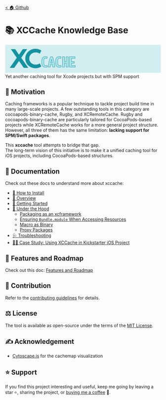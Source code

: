 [< 🏠 Github](https://github.com/trinhngocthuyen/xccache)

# 📚 XCCache Knowledge Base
![xccache](res/xccache.png)
Yet another caching tool for Xcode projects but with SPM support

## 🎯 Motivation
Caching frameworks is a popular technique to tackle project build time in many large-scale projects. A few outstanding tools in this category are cocoapods-binary-cache, Rugby, and XCRemoteCache. Rugby and cocoapods-binary-cache are particularly tailored for CocoaPods-based projects while XCRemoteCache works for a more general project structure. However, all three of them has the same limitation: **lacking support for SPM/Swift packages**.

This **xccache** tool attempts to bridge that gap.\
The long-term vision of this initiative is to make it a unified caching tool for iOS projects, including CocoaPods-based structures.

## 📑 Documentation

Check out these docs to understand more about xccache:

- [🔧 How to Install](how-to-install.md)
- [📝 Overview](overview.md)
- [🚀 Getting Started](getting-started.md)
- [📖 Under the Hood](under-the-hood)
  - [Packaging as an xcframework](under-the-hood/packaging-as-xcframework.md)
  - [Ensuring `Bundle.module` When Accessing Resources](under-the-hood/ensuring-bundle-module.md)
  - [Macro as Binary](under-the-hood/macro-as-binary.md)
  - [Proxy Packages](under-the-hood/proxy-packages.md)
- [🩺 Troubleshooting](troubleshooting.md)
- [✍🏼 Case Study: Using XCCache in Kickstarter iOS Project](case-study-kickstarter.md)

## 📌 Features and Roadmap
Check out this doc: [Features and Roadmap](features-roadmap.md)

## 🤝 Contribution
Refer to the [contributing guidelines](contributing-guidelines.md) for details.

## ⚖️ License
The tool is available as open-source under the terms of the [MIT License](https://opensource.org/licenses/MIT).

## ✍️ Acknowledgement
- [Cytoscape.js](https://github.com/cytoscape/cytoscape.js) for the cachemap visualization

## ⭐ Support
If you find this project interesting and useful, keep me going by leaving a star ⭐, sharing the project, or [buying me a coffee](https://buymeacoffee.com/trinhngocthuyen) 🫶.
